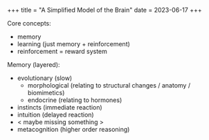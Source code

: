 +++
title = "A Simplified Model of the Brain"
date = 2023-06-17
+++

Core concepts:
- memory
- learning (just memory + reinforcement)
- reinforcement = reward system

Memory (layered):
- evolutionary (slow)
  - morphological (relating to structural changes / anatomy / biomimetics)
  - endocrine (relating to hormones)
- instincts (immediate reaction)
- intuition (delayed reaction)
- < maybe missing something >
- metacognition (higher order reasoning)
